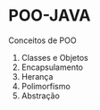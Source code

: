 # POO-JAVA
 Conceitos de POO
 1. Classes e Objetos
 2. Encapsulamento
 3. Herança
 4. Polimorfismo
 5. Abstração
